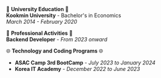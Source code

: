 🏫 **University Education** 🏫  
   **Kookmin University** - Bachelor's in Economics  
   *March 2014 - February 2020*

🧩 **Professional Activities** 🧩  
   **Backend Developer** - *From 2023 onward*

🌐 **Technology and Coding Programs** 🌐  
   - **ASAC Camp 3rd BootCamp** - *July 2023 to January 2024*
   - **Korea IT Academy** - *December 2022 to June 2023*



